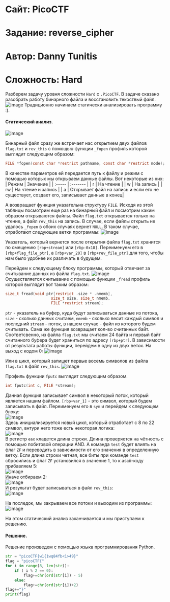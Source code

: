 
# Сайт: PicoCTF
# Задание: reverse_cipher
# Автор: Danny Tunitis 
# Сложность: Hard


Разберем задачу уровня сложности `Hard` с `.PicoCTF`. В задаче сказано разобрать работу бинарного файла и восстановить текоствый файл.
![image](https://github.com/user-attachments/assets/567553b0-0a19-4230-8df9-3fb86e7eadf6)
Традиционно начинаем статически анализировать программу :). 

#### Статический анализ.

![image](https://github.com/user-attachments/assets/d8fb592c-1745-41ad-9c45-0cbaa1539ab2)

Бинарный файл сразу же встречает нас открытием двух файлов `flag.txt` и `rev_this` с помощью функции `_fopen` профиль которой выглядит следующим 
образом: 
```c
FILE *fopen(const char *restrict pathname, const char *restrict mode);
```

В качестве параметров ей передается путь к файлу и режим с помощью которых мы открываем данные файлы. Вот некоторые из них: 
| Режим | Значение |
| :----- | :------- |
|   r    | На чтение |
|   w    | На запись | 
|  rw    | На чтение и запись |
|   a    | Открывает файл на запись и если его не существует, создает его, записывает данные в конец|

А возвращает функция указательна структуру `FILE`.
Исходя из этой таблицы посмотрим еще раз на бинарный файл и посмотрим каким образом открываются файлы. Файл `flag.txt` открывается только на чтение, а файл `rev_this` на запись.
В случае, если файлы открыть не удалось `_fopen` в обоих случаях вернет `NULL`. В таком случае, отработают следующие ветки программы:
![image](https://github.com/user-attachments/assets/a71776bf-f660-456c-b894-1dbc36523cbc)

Указатель, который вернется после открытия файла `flag.txt` хранится по смещению `[rbp+stream]` или `[rbp-0x18]`. Переименуем его в `[rbp+flag_file_ptr]`, а `[rbp+var_20]` в `[rbp+rev_file_ptr]` для того, чтобы нам было удобнее их различать в будущем. 

Перейдем к следующему блоку программы, который отвечает за считывание данных из файла `flag.txt`. 
![image](https://github.com/user-attachments/assets/fadc80ad-bbcd-4b83-9ac0-844a6ac82233) <br />
Осуществляется считывание с помощью функции `_fread` профиль которой выглядит вот таким образом:
```c
size_t fread(void ptr[restrict .size * .nmemb],
                    size_t size, size_t nmemb,
                    FILE *restrict stream);
```
`ptr` - указатель на буфер, куда будут записываться данные из потока, `size` - сколько данных считаем, `nmemb` - сколько весит каждый символ и последний `stream` - поток, в нашем случае - файл из которого будем считывать. Сама же функция возвращает кол-во считанных байт. Соответсвенно, из файла `flag.txt` мы считаем 24 байта и первый байт считанного буфера будет храниться по адресу `[rbp+ptr]`.
В зависимости от результата работы функции, перейдем в одну из двух веток. На выход с кодом 0: 
![image](https://github.com/user-attachments/assets/9c049ecd-c6c6-4cb1-9481-ae07cf96fecf)

Или в цикл, который запишет первые восемь символов из файла `flag.txt` в файл `rev_this`.
![image](https://github.com/user-attachments/assets/f66e308b-be0e-47af-a2a6-473c696c5aea)

Профиль функции `fputc` выглядит следующим образом. 
```c
int fputc(int c, FILE *stream);
```
Данная функция записывает символ в некоторый поток, который является нашим файлом. `[rbp+var_1]` - это символ, который будем записывать в файл. Переименуем его в `sym` и перейдем 
к следующем блоку: <br />
![image](https://github.com/user-attachments/assets/9926a0d5-6934-4179-aca2-d851e5189938) <br />
Здесь инициализируется новый цикл, который отработает с 8 по 22 символ, внтури него тоже есть некоторая логика: <br />
![image](https://github.com/user-attachments/assets/42c37cd9-2259-41d9-a7ac-4425fdfb9fb1) <br />
В регистр `eax` кладется длина строки. Длина проверяется на чётность с помощью побитовой операции AND. А команда `test` будет влиять на флаг `ZF` и переводить в зависимости 
от его значения в определенную ветку. Если длина строки четная, все биты при команде `test` сбросились и флаг `ZF` установился в значение 1, то к ascii-коду прибавляем 5: <br />
![image](https://github.com/user-attachments/assets/dd6cf434-c9ed-4418-a66b-074fc7349692) <br />
Иначе отбираем 2: <br />
![image](https://github.com/user-attachments/assets/9d9eca1f-859a-4f4f-acd2-3a99ec187db4) <br />
И результат будет записываться в файл `rev_this`: <br />
![image](https://github.com/user-attachments/assets/4f2bffa5-cc4a-413f-a485-1a82b961c4ed) <br />

На последок, мы закрываем все потоки и выходим из программы: <br >
![image](https://github.com/user-attachments/assets/cea0306b-3a4a-4de8-9bc9-a806203f7e8f) <br />

На этом статический анализ заканчивается и мы приступаем к решению.

#### Решение.

Решение произведем с помощью языка программирования Python.

```py
str = "picoCTF{w1{1wq84fb<1>49}"
flag = "picoCTF{"
for i in range(8, len(str)): 
    if ( i % 2 == 0):
        flag+=chr(ord(str[i]) - 5)
    else: 
        flag+=chr(ord(str[i])+2)
flag+="}"
print(flag)
```




